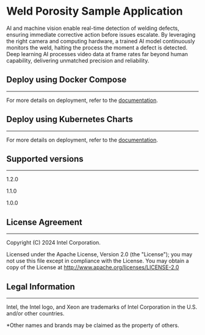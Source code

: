 # Weld Porosity Sample Application

AI and machine vision enable real-time detection of welding defects, ensuring immediate corrective action before issues escalate. By leveraging the right camera and computing hardware, a trained AI model continuously monitors the weld, halting the process the moment a defect is detected. Deep learning AI processes video data at frame rates far beyond human capability, delivering unmatched precision and reliability.

## Deploy using Docker Compose
---
For more details on deployment, refer to the [documentation](https://docs.openedgeplatform.intel.com/dev/edge-ai-suites/ai-suite-manufacturing/industrial-edge-insights-vision/weld-porosity/get-started.html).

## Deploy using Kubernetes Charts

---
For more details on deployment, refer to the [documentation](https://docs.openedgeplatform.intel.com/dev/edge-ai-suites/ai-suite-manufacturing/industrial-edge-insights-vision/weld-porosity/how-to-deploy-using-helm-charts.html).

## Supported versions

---
1.2.0

1.1.0

1.0.0

## License Agreement
---
Copyright (C) 2024 Intel Corporation.

Licensed under the Apache License, Version 2.0 (the "License");
you may not use this file except in compliance with the License.
You may obtain a copy of the License at
http://www.apache.org/licenses/LICENSE-2.0

## Legal Information
---
Intel, the Intel logo, and Xeon are trademarks of Intel Corporation in the U.S. and/or other countries.

*Other names and brands may be claimed as the property of others.